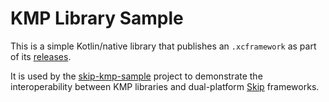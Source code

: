 # KMP Library Sample

This is a simple Kotlin/native library that publishes an `.xcframework`
as part of its [releases](https://github.com/skiptools/kmp-library-sample/releases).

It is used by the [skip-kmp-sample](https://github.com/skiptools/skip-kmp-sample)
project to demonstrate the interoperability between KMP libraries
and dual-platform [Skip](https://skip.tools) frameworks.

